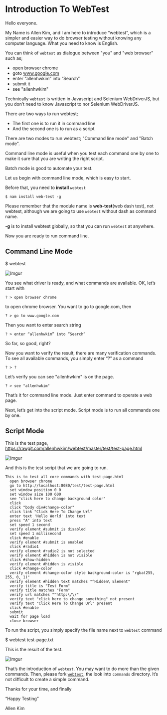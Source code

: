 # Introduction To WebTest

Hello everyone.

My Name is Allen Kim, and I am here to introduce “webtest”, which is a simpler and easier way 
to do browser testing without knowing any computer language. What you need to know is English.

You can think of `webtest` as dialogue between "you" and "web browser" such as;

* open browser chrome
* goto www.google.com
* enter “allenhwkim” into “Search”
* submit it
* see "allenhwkim"

Technically `webtest` is written in Javascript and Selenium WebDriverJS,
but you don’t need to know Javascript to nor Selenium WebDriverJS.

There are two ways to run webtest;

* The first one is to run it in command line
* And the second one is to run as a script

There are two modes to run webtest; "Command line mode" and "Batch mode".

Command line mode is useful when you test each command one by one
to make it sure that you are writing the right script.

Batch mode is good to automate your test.

Let us begin with command line mode, which is easy to start.

Before that, you need to **install** `webtest`

    $ nam install web-test -g 

Please remember that the module name is **web-test**(web dash test), 
not webtest, although we are going to use `webtest` without dash as command name.

**-g** is to install webtest globally, so that you can run `webtest` at anywhere.

Now you are ready to run command line.

## Command Line Mode

$ webtest

![Imgur](http://i.imgur.com/XHXdODN.png)

You see what driver is ready, and what commands are available. OK, let’s start with 

    ? > open browser chrome

to open chrome browser. You want to go to google.com, then

    ? > go to www.google.com

Then you want to enter search string

    ? > enter “allenhwkim” into “Search”

So far, so good, right?

Now you want to verify the result, there are many verification commands.
To see all available commands, you simply enter “?” as a command

    ? > ?

Let’s verify you can see "allenhwkim" is on the page.

    ? > see "allenhwkim"

That’s it for command line mode. Just enter command to operate a web page.

Next, let’s get into the script mode. Script mode is to run all commands one by one.

## Script Mode

This is the test page, https://rawgit.com/allenhwkim/webtest/master/test/test-page.html

![Imgur](http://i.imgur.com/IIiqORL.png)

And this is the test script that we are going to run.

```
This is to test all core commands with test-page.html
  open browser chrome
  go to http://localhost:8080/test/test-page.html
  set window position 0 0
  set window size 100 600
  see "click here to change background color"
  click
  click "body div#change-color"
  click link "Click Here To Change Url"
  enter text 'Hello World' into text
  press "A" into text
  set speed 1 second
  verify element #submit is disabled
  set speed 1 millisecond
  click #enable
  verify element #submit is enabled
  click #radio1
  verify element #radio2 is not selected
  verify element #hidden is not visible
  click #show-hidden
  verify element #hidden is visible
  click #change-color
  verify element #change-color style background-color is "rgba(255, 255, 0, 1)"
  verify element #hidden text matches "^Hidden\ Element"
  verify title is "Test Form"
  verify title matches "Form"
  verify url matches "^http:\/\/"
  verify text "click here to change something" not present
  verify text "Click Here To Change Url" present
  click #enable
  submit
  wait for page load
  close browser
```

To run the script, you simply specify the file name next to `webtest` command

$ webtest test-page.txt

This is the result of the test.

![Imgur](http://i.imgur.com/2agAWIx.png)

That’s the introduction of `webtest`. You may want to do more than the given commands. 
Then, please fork [`webtest`](https://github.com/allenhwkim/webtest), the look into `commands` directory.
It’s not difficult to create a simple command.

Thanks for your time, and finally

“Happy Testing”

Allen Kim
